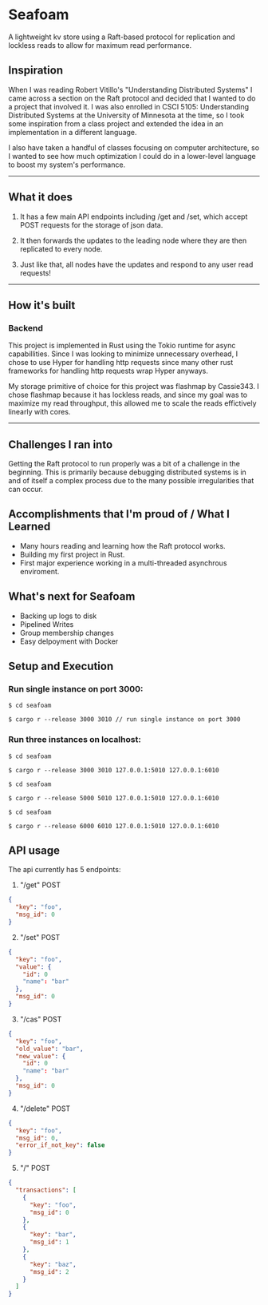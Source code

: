 # Seafoam
A lightweight kv store using a Raft-based protocol for replication and lockless reads to allow for maximum read performance.

## Inspiration
When I was reading Robert Vitillo's "Understanding Distributed Systems" I came across a section on the Raft protocol and decided that I wanted to do a project that involved it. I was also enrolled in CSCI 5105: Understanding Distributed Systems at the University of Minnesota at the time, so I took some inspiration from a class project and extended the idea in an implementation in a different language.

I also have taken a handful of classes focusing on computer architecture, so I wanted to see how much optimization I could do in a lower-level language to boost my system's performance.

---

## What it does
1. It has a few main API endpoints including /get and /set, which accept POST requests for the storage of json data.

2. It then forwards the updates to the leading node where they are then replicated to every node.

3. Just like that, all nodes have the updates and respond to any user read requests!

---

## How it's built
### Backend
This project is implemented in Rust using the Tokio runtime for async capabillities. Since I was looking to minimize unnecessary overhead, I chose to use Hyper for handling http requests since many other rust frameworks for handling http requests wrap Hyper anyways.

My storage primitive of choice for this project was flashmap by Cassie343. I chose flashmap because it has lockless reads, and since my goal was to maximize my read throughput, this allowed me to scale the reads effictively linearly with cores.

---

## Challenges I ran into
Getting the Raft protocol to run properly was a bit of a challenge in the beginning. This is primarily because debugging distributed systems is in and of itself a complex process due to the many possible irregularities that can occur.

## Accomplishments that I'm proud of / What I Learned
- Many hours reading and learning how the Raft protocol works.
- Building my first project in Rust.
- First major experience working in a multi-threaded asynchrous enviroment.

## What's next for Seafoam
- Backing up logs to disk
- Pipelined Writes
- Group membership changes
- Easy delpoyment with Docker

## Setup and Execution
### Run single instance on port 3000:
```
$ cd seafoam

$ cargo r --release 3000 3010 // run single instance on port 3000
```

### Run three instances on localhost:
```
$ cd seafoam

$ cargo r --release 3000 3010 127.0.0.1:5010 127.0.0.1:6010
```
```
$ cd seafoam

$ cargo r --release 5000 5010 127.0.0.1:5010 127.0.0.1:6010
```
```
$ cd seafoam

$ cargo r --release 6000 6010 127.0.0.1:5010 127.0.0.1:6010
```

## API usage
The api currently has 5 endpoints:
1. "/get" POST
```json
{
  "key": "foo",
  "msg_id": 0
}
```
2. "/set" POST
```json
{
  "key": "foo",
  "value": {
    "id": 0
    "name": "bar"
  },
  "msg_id": 0
}
```
3. "/cas" POST
```json
{
  "key": "foo",
  "old_value": "bar",
  "new_value": {
    "id": 0
    "name": "bar"
  },
  "msg_id": 0
}
```
4. "/delete" POST
```json
{
  "key": "foo",
  "msg_id": 0,
  "error_if_not_key": false
}
```
5. "/" POST
```json
{
  "transactions": [
    {
      "key": "foo",
      "msg_id": 0
    },
    {
      "key": "bar",
      "msg_id": 1
    },
    {
      "key": "baz",
      "msg_id": 2
    }
  ]
}
```
